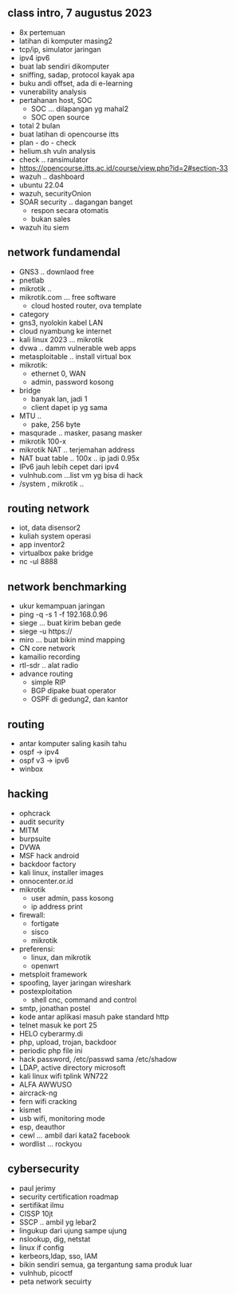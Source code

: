 ## class intro, 7 augustus 2023
- 8x pertemuan
- latihan di komputer masing2
- tcp/ip, simulator jaringan
- ipv4 ipv6
- buat lab sendiri dikomputer
- sniffing, sadap, protocol kayak apa
- buku andi offset, ada di e-learning
- vunerability analysis
- pertahanan host, SOC
    - SOC ... dilapangan yg mahal2
    - SOC open source
- total 2 bulan
- buat latihan di opencourse itts
- plan - do - check
- helium.sh vuln analysis
- check .. ransimulator
- https://opencourse.itts.ac.id/course/view.php?id=2#section-33
- wazuh .. dashboard
- ubuntu 22.04
- wazuh, securityOnion
- SOAR security .. dagangan banget
    - respon secara otomatis
    - bukan sales
- wazuh itu siem

## network fundamendal
- GNS3 .. downlaod free
- pnetlab 
- mikrotik .. 
- mikrotik.com ... free software
    - cloud hosted router, ova template
- category
- gns3, nyolokin kabel LAN
- cloud nyambung ke internet
- kali linux 2023 ... mikrotik
- dvwa .. damm vulnerable web apps
- metasploitable .. install virtual box
- mikrotik:
    - ethernet 0, WAN
    - admin, password kosong
- bridge
    - banyak lan, jadi 1
    - client dapet ip yg sama
- MTU .. 
    - pake, 256 byte
- masqurade .. masker, pasang masker
- mikrotik 100-x
- mikrotik NAT .. terjemahan address 
- NAT buat table .. 100x .. ip jadi 0.95x
- IPv6 jauh lebih cepet dari ipv4
- vulnhub.com ...list vm yg bisa di hack
- /system , mikrotik ..

## routing network
- iot, data disensor2
- kuliah system operasi
- app inventor2
- virtualbox pake bridge
- nc -ul 8888

## network benchmarking
- ukur kemampuan jaringan
- ping -q -s 1 -f 192.168.0.96
- siege ... buat kirim beban gede
- siege -u https://
- miro ... buat bikin mind mapping
- CN core network
- kamailio recording
- rtl-sdr .. alat radio
- advance routing
    - simple RIP
    - BGP dipake buat operator
    - OSPF di gedung2, dan kantor

## routing
- antar komputer saling kasih tahu
- ospf -> ipv4
- ospf v3 -> ipv6
- winbox

## hacking
- ophcrack
- audit security
- MITM
- burpsuite
- DVWA
- MSF hack android
- backdoor factory
- kali linux, installer images
- onnocenter.or.id
- mikrotik
    - user admin, pass kosong
    - ip address print
- firewall:
    - fortigate
    - sisco
    - mikrotik
- preferensi:
    - linux, dan mikrotik
    - openwrt
- metsploit framework
- spoofing, layer jaringan wireshark
- postexploitation
    - shell cnc, command and control
- smtp, jonathan postel
- kode antar aplikasi masuh pake standard http
- telnet masuk ke port 25
-   HELO cyberarmy.di
- php, upload, trojan, backdoor
- periodic php file ini
- hack password, /etc/passwd sama /etc/shadow
- LDAP, active directory microsoft
- kali linux wifi tplink WN722
- ALFA AWWUSO
- aircrack-ng
- fern wifi cracking
- kismet
- usb wifi, monitoring mode
- esp, deauthor
- cewl ... ambil dari kata2 facebook
- wordlist ... rockyou

## cybersecurity
- paul jerimy 
- security certification roadmap
- sertifikat ilmu
- CISSP 10jt
- SSCP .. ambil yg lebar2
- lingukup dari ujung sampe ujung
- nslookup, dig, netstat
- linux if config
- kerbeors,ldap, sso, IAM
- bikin sendiri semua, ga tergantung sama produk luar
- vulnhub, picoctf
- peta network secuirty





